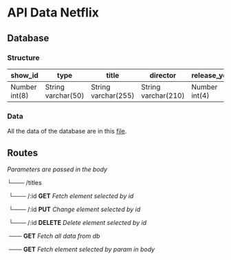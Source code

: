 # API Data Netflix



## Database

### Structure

| show_id       | type               | title               | director            | release_year  | description     |
| ------------- | ------------------ | ------------------- | ------------------- | ------------- | --------------- |
| Number int(8) | String varchar(50) | String varchar(255) | String varchar(210) | Number int(4) | String longtext |



### Data

All the data of the database are in this [file](./database.sql).



## Routes

*Parameters are passed in the body*

└─── /titles

​			└───  /:id **GET** *Fetch element selected by id*

​			└───  /:id **PUT** *Change element selected by id*

​			└───  /:id **DELETE** *Delete element selected by id*

​			─── **GET** *Fetch all data from db* 

​			─── **GET** *Fetch element selected by param in body* 

​			



